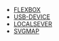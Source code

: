 * [FLEXBOX](flexbox.md)
* [USB-DEVICE](usbdevice.md)
* [LOCALSEVER](localsever.md)
* [SVGMAP](svgmap.md)